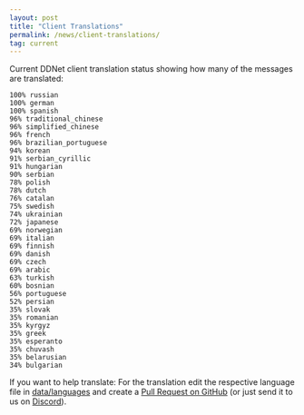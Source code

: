 ```yaml
---
layout: post
title: "Client Translations"
permalink: /news/client-translations/
tag: current
---
```


Current DDNet client translation status showing how many of the messages are translated:

```
100% russian
100% german
100% spanish
96% traditional_chinese
96% simplified_chinese
96% french
96% brazilian_portuguese
94% korean
91% serbian_cyrillic
91% hungarian
90% serbian
78% polish
78% dutch
76% catalan
75% swedish
74% ukrainian
72% japanese
69% norwegian
69% italian
69% finnish
69% danish
69% czech
69% arabic
63% turkish
60% bosnian
56% portuguese
52% persian
35% slovak
35% romanian
35% kyrgyz
35% greek
35% esperanto
35% chuvash
35% belarusian
34% bulgarian
```

If you want to help translate: For the translation edit the respective language file in [data/languages](https://github.com/ddnet/ddnet/tree/master/data/languages) and create a [Pull Request on GitHub](https://github.com/ddnet/ddnet/) (or just send it to us on [Discord](/discord/)).

